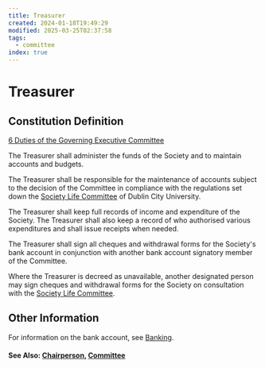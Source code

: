 ```yaml
---
title: Treasurer
created: 2024-01-18T19:49:29
modified: 2025-03-25T02:37:58
tags:
  - committee
index: true
---
```


# Treasurer

## Constitution Definition

[6 Duties of the Governing Executive Committee](../../documents/Constitution.md#6%20Duties%20of%20the%20Governing%20Executive%20Committee)

The Treasurer shall administer the funds of the Society and to maintain accounts and budgets.

The Treasurer shall be responsible for the maintenance of accounts subject to the decision of the Committee in compliance with the regulations set down the [Society Life Committee](../../knowledge/student%20life/Society%20Life%20Committee.md) of Dublin City University.

The Treasurer shall keep full records of income and expenditure of the Society. The Treasurer shall also keep a record of who authorised various expenditures and shall issue receipts when needed.

The Treasurer shall sign all cheques and withdrawal forms for the Society's bank account in conjunction with another bank account signatory member of the Committee.

Where the Treasurer is decreed as unavailable, another designated person may sign cheques and withdrawal forms for the Society on consultation with the [Society Life Committee](../../knowledge/student%20life/Society%20Life%20Committee.md).

## Other Information

For information on the bank account, see [Banking](Banking.md).

#### See Also: [Chairperson](Chairperson.md), [Committee](Committee.md)

